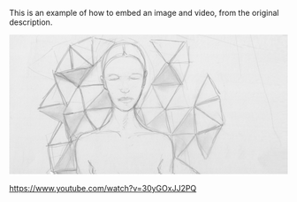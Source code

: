 This is an example of how to embed an image and video, from the original description.

![Example Image](../project_images/cover.jpg?raw=true "Example Image")

https://www.youtube.com/watch?v=30yGOxJJ2PQ
